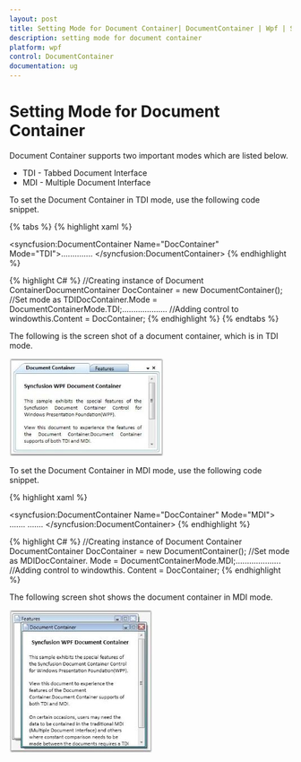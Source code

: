 ```yaml
---
layout: post
title: Setting Mode for Document Container| DocumentContainer | Wpf | Syncfusion
description: setting mode for document container
platform: wpf
control: DocumentContainer
documentation: ug
---
```


# Setting Mode for Document Container

Document Container supports two important modes which are listed below. 

* TDI - Tabbed Document Interface
* MDI - Multiple Document Interface

To set the Document Container in TDI mode, use the following code snippet.



{% tabs %}
{% highlight xaml %}
<!-- Adding Document Container -->
<syncfusion:DocumentContainer Name="DocContainer" Mode="TDI">…....…....
</syncfusion:DocumentContainer>
{% endhighlight %}

{% highlight C# %}
//Creating instance of Document ContainerDocumentContainer DocContainer = new DocumentContainer();
//Set mode as TDIDocContainer.Mode = DocumentContainerMode.TDI;….......….......
//Adding control to windowthis.Content = DocContainer;
{% endhighlight %}
{% endtabs %}


The following is the screen shot of a document container, which is in TDI mode.



![](Setting-Mode-for-Document-Container_images/Setting-Mode-for-Document-Container_img1.jpeg)





To set the Document Container in MDI mode, use the following code snippet.


{% highlight xaml %}
<!-- Adding Document Container -->
<syncfusion:DocumentContainer Name="DocContainer" Mode="MDI">  …....  …....
</syncfusion:DocumentContainer>
{% endhighlight %}

{% highlight C# %} 
//Creating instance of Document Container
DocumentContainer DocContainer = new DocumentContainer();
//Set mode as MDIDocContainer.
Mode = DocumentContainerMode.MDI;….......….......
//Adding control to windowthis.
Content = DocContainer;
{% endhighlight %}



The following screen shot shows the document container in MDI mode.



![](Setting-Mode-for-Document-Container_images/Setting-Mode-for-Document-Container_img2.jpeg)



